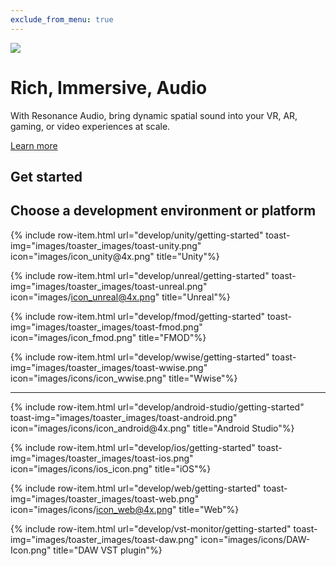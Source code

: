 ```yaml
---
exclude_from_menu: true
---
```

<div class="devsite-collapsible-section">
<div class="resonance-audio-hero-wrapper">
<div class="resonance-audio-hero-background">
<img class="resonance-audio-hero-image" src="images/RA_Home_Final.png">
</div>
<div class="resonance-audio-hero-content-wrapper resonance-audio-container">
<div class="resonance-audio-hero">
<h1 class="resonance-audio-hero-title">Rich, Immersive, Audio</h1>
<p class="resonance-audio-hero-desc">
With Resonance Audio, bring dynamic spatial sound into your VR, AR, gaming, or video experiences at scale.
</p>
<a href="discover/overview" class="resonance-audio-hero-button button">Learn more</a>
</div>
</div>
</div>
</div>

<section class="devsite-landing-row
                        devsite-landing-row-4-up
                        resonance-audio-row-get-started resonance-audio-row-vsep
                        devsite-background devsite-background-grey">
<h1>Get started</h1>
<h2>Choose a development environment or platform</h2>

<div class="devsite-landing-row-group">
{% include row-item.html url="develop/unity/getting-started"  toast-img="images/toaster_images/toast-unity.png" 
    icon="images/icon_unity@4x.png" title="Unity"%}

{% include row-item.html url="develop/unreal/getting-started"  toast-img="images/toaster_images/toast-unreal.png" 
    icon="images/icon_unreal@4x.png" title="Unreal"%}

{% include row-item.html url="develop/fmod/getting-started"  toast-img="images/toaster_images/toast-fmod.png" 
    icon="images/icon_fmod.png" title="FMOD"%}

{% include row-item.html url="develop/wwise/getting-started"  toast-img="images/toaster_images/toast-wwise.png" 
    icon="images/icons/icon_wwise.png" title="Wwise"%}
</div>	
<hr/>

<div class="devsite-landing-row-group">
{% include row-item.html url="develop/android-studio/getting-started"  toast-img="images/toaster_images/toast-android.png" 
    icon="images/icons/icon_android@4x.png" title="Android Studio"%}

{% include row-item.html url="develop/ios/getting-started"  toast-img="images/toaster_images/toast-ios.png" 
    icon="images/icons/ios_icon.png" title="iOS"%}

{% include row-item.html url="develop/web/getting-started"  toast-img="images/toaster_images/toast-web.png" 
    icon="images/icons/icon_web@4x.png" title="Web"%}

{% include row-item.html url="develop/vst-monitor/getting-started"  toast-img="images/toaster_images/toast-daw.png" 
    icon="images/icons/DAW-Icon.png" title="DAW VST plugin"%}
</div>
</section>
